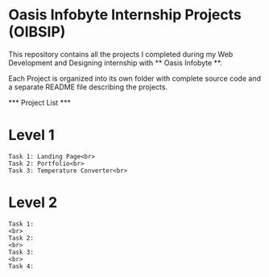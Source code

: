 # Oasis Infobyte Internship Projects (OIBSIP)

This repository contains all the projects I completed during my Web Development and Designing internship with ** Oasis Infobyte **.


Each Project is organized into its own folder with complete source code and a separate README file describing the projects.

*** Project List ***<br>

  # Level 1<br>
    Task 1: Landing Page<br>
    Task 2: Portfolio<br>
    Task 3: Temperature Converter<br>
    
  # Level 2<br>
    Task 1:
    <br>
    Task 2:
    <br>
    Task 3:
    <br>
    Task 4:


